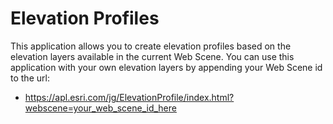 # Elevation Profiles
This application allows you to create elevation profiles based on the elevation layers available in the current Web Scene.  You can use this application with your own elevation layers by appending your Web Scene id to the url:

- https://apl.esri.com/jg/ElevationProfile/index.html?webscene=your_web_scene_id_here
